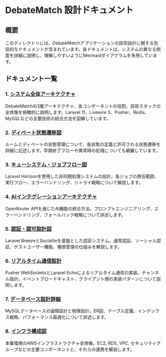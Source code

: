 # DebateMatch 設計ドキュメント

## 概要

このディレクトリには、DebateMatchアプリケーションの技術設計に関する包括的なドキュメントが含まれています。各ドキュメントは、システムの異なる側面を詳細に説明し、理解しやすいようにMermaidダイアグラムを多用しています。

## ドキュメント一覧

### 1. [システム全体アーキテクチャ](./01_system_architecture.md)

DebateMatchの3層アーキテクチャ、各コンポーネントの役割、技術スタックの全体像を俯瞰的に説明します。Laravel 11、Livewire 3、Pusher、Redis、MySQLなどの主要技術の統合方法を図解しています。

### 2. [ディベート状態遷移図](./02_debate_state_transition.md)

ルームとディベートの状態管理について、各状態の定義と許可される状態遷移を詳細に記述します。早期終了フローや異常時の処理についても網羅しています。

### 3. [キューシステム・ジョブフロー図](./03_queue_job_flow.md)

Laravel Horizonを使用した非同期処理システムの設計。各ジョブの責任範囲、実行フロー、エラーハンドリング、リトライ戦略について解説します。

### 4. [AIインテグレーションアーキテクチャ](./04_ai_integration_architecture.md)

OpenRouter APIを通じたAI機能の統合方法。プロンプトエンジニアリング、エラーハンドリング、フォールバック戦略について詳述します。

### 5. [認証・認可設計図](./05_authentication_authorization.md)

Laravel BreezeとSocialiteを基盤とした認証システム。通常認証、ソーシャル認証、ゲストユーザー機能、権限管理の仕組みを解説します。

### 6. [リアルタイム通信設計](./06_realtime_communication.md)

Pusher WebSocketsとLaravel Echoによるリアルタイム通信の実装。チャンネル設計、イベントブロードキャスト、クライアント側の実装パターンについて説明します。

### 7. [データベース設計詳細](./07_database_design.md)

MySQLデータベースの論理設計と物理設計。ER図、テーブル定義、インデックス戦略、パフォーマンス最適化について詳述します。

### 8. [インフラ構成図](./08_infrastructure.md)

本番環境のAWSインフラストラクチャ全体像。EC2, RDS, VPC, セキュリティグループなどの主要コンポーネントと、それらの連携を解説します。
